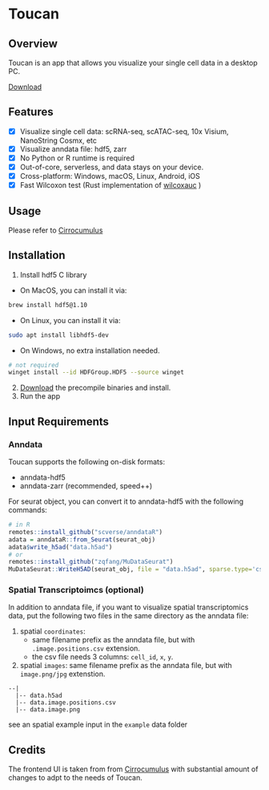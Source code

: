 # Toucan

## Overview

Toucan is an app that allows you visualize your single cell data in a desktop PC.

[Download](https://github.com/zqfang/toucan/releases)

## Features

- [x] Visualize single cell data: scRNA-seq, scATAC-seq, 10x Visium, NanoString Cosmx, etc
- [x] Visualize anndata file: hdf5, zarr
- [x] No Python or R runtime is required
- [x] Out-of-core, serverless, and data stays on your device.  
- [x] Cross-platform: Windows, macOS, Linux, Android, iOS
- [x] Fast Wilcoxon test (Rust implementation of [wilcoxauc](https://github.com/immunogenomics/presto) )

## Usage

Please refer to [Cirrocumulus](https://cirrocumulus.readthedocs.io/en/latest/documentation.html)

## Installation

1. Install hdf5 C library

- On MacOS, you can install it via: 

```bash
brew install hdf5@1.10
```

- On Linux, you can install it via: 

```bash
sudo apt install libhdf5-dev
```

- On Windows, no extra installation needed.
      
```bash
# not required
winget install --id HDFGroup.HDF5 --source winget
```
2. [Download](https://github.com/zqfang/toucan/releases) the precompile binaries and install.
3. Run the app

## Input Requirements

### Anndata

Toucan supports the following on-disk formats:

- anndata-hdf5
- anndata-zarr (recommended, speed++)


For seurat object, you can convert it to anndata-hdf5 with the following commands:

```R
# in R 
remotes::install_github("scverse/anndataR")
adata = anndataR::from_Seurat(seurat_obj)
adata$write_h5ad("data.h5ad")
# or 
remotes::install_github("zqfang/MuDataSeurat")
MuDataSeurat::WriteH5AD(seurat_obj, file = "data.h5ad", sparse.type='csc_matrx', scale.data = FALSE)
```
### Spatial Transcriptoimcs (optional)

In addition to anndata file, if you want to visualize spatial transcriptomics data, 
put the following two files in the same directory as the anndata file:

1. spatial `coordinates`: 
   - same filename prefix as the anndata file, but with `.image.positions.csv` extension.
   - the csv file needs 3 columns: `cell_id`, `x`, `y`.
2. spatial `images`: same filename prefix as the anndata file, but with `image.png/jpg` extenstion.

```
--|
  |-- data.h5ad
  |-- data.image.positions.csv
  |-- data.image.png
```

see an spatial example input in the `example` data folder


## Credits

The frontend UI is taken from from [Cirrocumulus](https://github.com/lilab-bcb/cirrocumulus) with substantial amount of changes to adpt to the needs of Toucan.
